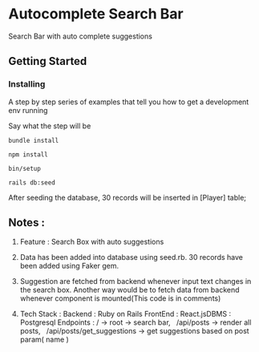 # Autocomplete Search Bar

Search Bar with auto complete suggestions

## Getting Started

### Installing

A step by step series of examples that tell you how to get a development env running

Say what the step will be

```
bundle install
```

```
npm install
```

```
bin/setup

rails db:seed
```

After seeding the database, 30 records will be inserted in [Player] table;

## Notes :

1. Feature : Search Box with auto suggestions

2. Data has been added into database using seed.rb. 30 records have been added using Faker gem.

3. Suggestion are fetched from backend whenever input text changes in the search box. Another way would be to fetch data from backend whenever component is mounted(This code is in comments)

4. Tech Stack :
   Backend : Ruby on Rails
   FrontEnd : React.jsDBMS : Postgresql
   Endpoints : / -> root -> search bar, 
     /api/posts -> render all posts, 
     /api/posts/get_suggestions -> get suggestions based on post param( name )
